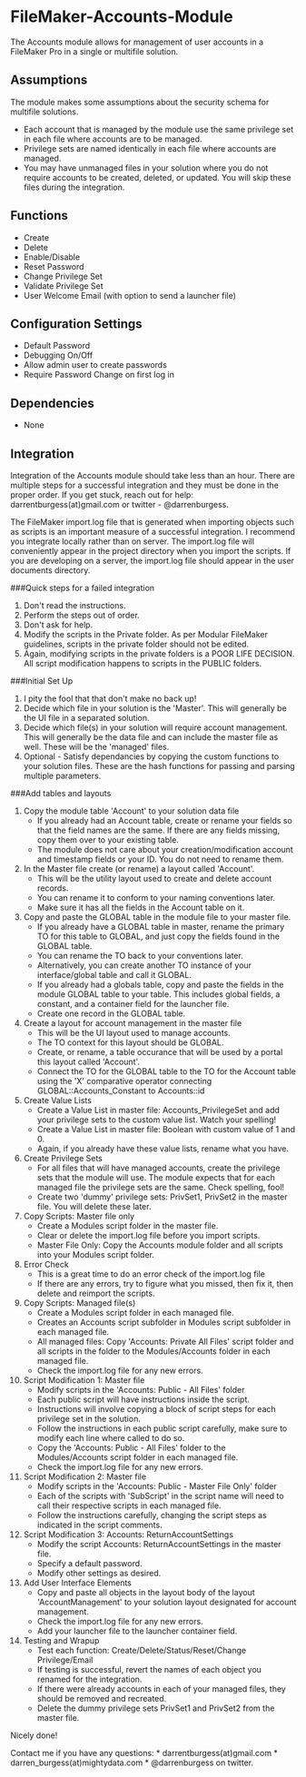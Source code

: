 FileMaker-Accounts-Module
=========================

The Accounts module allows for management of user accounts in a FileMaker Pro in a single or multifile solution.

Assumptions
-----------
The module makes some assumptions about the security schema for multifile solutions.
* Each account that is managed by the module use the same privilege set in each file where accounts are to be managed.
* Privilege sets are named identically in each file where accounts are managed.
* You may have unmanaged files in your solution where you do not require accounts to be created, deleted, or updated. You will skip these files during the integration.

Functions
---------
* Create
* Delete
* Enable/Disable
* Reset Password
* Change Privilege Set
* Validate Privilege Set
* User Welcome Email (with option to send a launcher file)

Configuration Settings
----------------------
* Default Password
* Debugging On/Off
* Allow admin user to create passwords
* Require Password Change on first log in

Dependencies
------------
* None

Integration
-----------
Integration of the Accounts module should take less than an hour. There are multiple steps for a successful integration and they must be done in the proper order. If you get stuck, reach out for help: darrentburgess(at)gmail.com or twitter - @darrenburgess.

The FileMaker import.log file that is generated when importing objects such as scripts is an important measure of a successful integration. I recommend you integrate locally rather than on server.  The import.log file will conveniently appear in the project directory when you import the scripts. If you are developing on a server, the import.log file should appear in the user documents directory.

###Quick steps for a failed integration
1. Don't read the instructions.
2. Perform the steps out of order.
3. Don't ask for help.
4. Modify the scripts in the Private folder. As per Modular FileMaker guidelines, scripts in the private folder should not be edited.
5. Again, modifying scripts in the private folders is a POOR LIFE DECISION. All script modification happens to scripts in the PUBLIC folders.

###Initial Set Up
1. I pity the fool that that don't make no back up!
2. Decide which file in your solution is the 'Master'. This will generally be the UI file in a separated solution.
3. Decide which file(s) in your solution will require account management. This will generally be the data file and can include the master file as well. These will be the 'managed' files.
4. Optional - Satisfy dependancies by copying the custom functions to your solution files. These are the hash functions for passing and parsing multiple parameters. 

###Add tables and layouts
1. Copy the module table 'Account' to your solution data file
	* If you already had an Account table, create or rename your fields so that the field names are the same. If there are any fields missing, copy them over to your existing table.
	* The module does not care about your creation/modification account and timestamp fields or your ID. You do not need to rename them.
2. In the Master file create (or rename) a layout called 'Account'. 
	* This will be the utility layout used to create and delete account records.
	* You can rename it to conform to your naming conventions later.
	* Make sure it has all the fields in the Account table on it.
3. Copy and paste the GLOBAL table in the module file to your master file.  
	* If you already have a GLOBAL table in master, rename the primary TO for this table to GLOBAL, and just copy the fields found in the GLOBAL table.  
	* You can rename the TO back to your conventions later.  
	* Alternatively, you can create another TO instance of your interface/global table and call it GLOBAL.
	* If you already had a globals table, copy and paste the fields in the module GLOBAL table to your table. This includes global fields, a constant, and a container field for the launcher file.
	* Create one record in the GLOBAL table.
4. Create a layout for account management in the master file
	* This will be the UI layout used to manage accounts.
	* The TO context for this layout should be GLOBAL.  
	* Create, or rename, a table occurance that will be used by a portal this layout called 'Account'.
	* Connect the TO for the GLOBAL table to the TO for the Account table using the 'X' comparative operator connecting GLOBAL::Accounts_Constant to Accounts::id
5. Create Value Lists
	* Create a Value List in master file: Accounts_PrivilegeSet and add your privilege sets to the custom value list. Watch your spelling! 
	* Create a Value List in master file: Boolean with custom value of 1 and 0.
	* Again, if you already have these value lists, rename what you have.
6. Create Privilege Sets
	* For all files that will have managed accounts, create the privilege sets that the module will use. The module expects that for each managed file the privilege sets are the same. Check spelling, fool!
	* Create two 'dummy' privilege sets: PrivSet1, PrivSet2 in the master file. You will delete these later.
7. Copy Scripts: Master file only
	* Create a Modules script folder in the master file.
	* Clear or delete the import.log file before you import scripts.
	* Master File Only: Copy the Accounts module folder and all scripts into your Modules script folder.
8. Error Check
	* This is a great time to do an error check of the import.log file
	* If there are any errors, try to figure what you missed, then fix it, then delete and reimport the scripts.
9. Copy Scripts: Managed file(s)
	* Create a Modules script folder in each managed file.
	* Creates an Accounts script subfolder in Modules script subfolder in each managed file.
	* All managed files: Copy 'Accounts: Private All Files' script folder and all scripts in the folder to the Modules/Accounts folder in each managed file.
	* Check the import.log file for any new errors.
10. Script Modification 1: Master file
	* Modify scripts in the 'Accounts: Public - All Files' folder
	* Each public script will have instructions inside the script.
	* Instructions will involve copying a block of script steps for each privilege set in the solution.
	* Follow the instructions in each public script carefully, make sure to modify each line where called to do so.
	* Copy the 'Accounts: Public - All Files' folder to the Modules/Accounts script folder in each managed file.
	* Check the import.log file for any new errors.
11. Script Modification 2: Master file
	* Modify scripts in the 'Accounts: Public - Master File Only' folder
	* Each of the scripts with 'SubScript' in the script name will need to call their respective scripts in each managed file.
	* Follow the instructions carefully, changing the script steps as indicated in the script comments.
12. Script Modification 3: Accounts: ReturnAccountSettings
	* Modify the script Accounts: ReturnAccountSettings in the master file.
	* Specify a default password.
	* Modify other settings as desired.
13. Add User Interface Elements
	* Copy and paste all objects in the layout body of the layout 'AccountManagement' to your solution layout designated for account management.
	* Check the import.log file for any new errors.
	* Add your launcher file to the launcher container field.
14. Testing and Wrapup
	* Test each function: Create/Delete/Status/Reset/Change Privilege/Email
	* If testing is successful, revert the names of each object you renamed for the integration.
	* If there were already accounts in each of your managed files, they should be removed and recreated.
	* Delete the dummy privilege sets PrivSet1 and PrivSet2 from the master file.

Nicely done!

Contact me if you have any questions:
	* darrentburgess(at)gmail.com
	* darren_burgess(at)mightydata.com
	* @darrenburgess on twitter.





